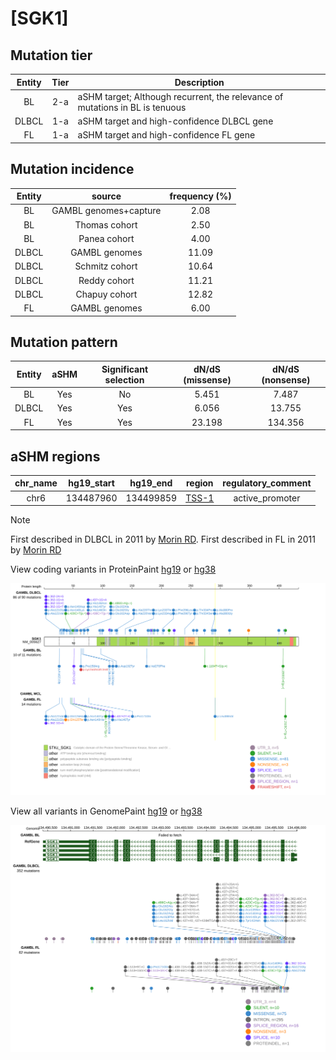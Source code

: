 # [SGK1]

## Mutation tier

|Entity|Tier|Description                           |
|:------:|:----:|--------------------------------------|
|BL    |2-a | aSHM target; Although recurrent, the relevance of mutations in BL is tenuous |
|DLBCL |1-a | aSHM target and high-confidence DLBCL gene            |
|FL    |1-a | aSHM target and high-confidence FL gene               |
## Mutation incidence

|Entity|source               |frequency (%)|
|:------:|:---------------------:|:-------------:|
|BL    |GAMBL genomes+capture| 2.08        |
|BL    |Thomas cohort        | 2.50        |
|BL    |Panea cohort         | 4.00        |
|DLBCL |GAMBL genomes        |11.09        |
|DLBCL |Schmitz cohort       |10.64        |
|DLBCL |Reddy cohort         |11.21        |
|DLBCL |Chapuy cohort        |12.82        |
|FL    |GAMBL genomes        | 6.00        |

## Mutation pattern

|Entity|aSHM|Significant selection|dN/dS (missense)|dN/dS (nonsense)|
|:------:|:----:|:---------------------:|:----------------:|:----------------:|
|BL    |Yes |No                   | 5.451          |  7.487         |
|DLBCL |Yes |Yes                  | 6.056          | 13.755         |
|FL    |Yes |Yes                  |23.198          |134.356         |

## aSHM regions

|chr_name|hg19_start|hg19_end |region                                                                                       |regulatory_comment|
|:--------:|:----------:|:---------:|:---------------------------------------------------------------------------------------------:|:------------------:|
|chr6    |134487960 |134499859|[TSS-1](https://genome.ucsc.edu/s/rdmorin/GAMBL%20hg19?position=chr6%3A134487960%2D134499859)|active_promoter   |

> [!NOTE]
> First described in DLBCL in 2011 by [Morin RD](https://pubmed.ncbi.nlm.nih.gov/21796119). First described in FL in 2011 by [Morin RD](https://pubmed.ncbi.nlm.nih.gov/21796119)


View coding variants in ProteinPaint [hg19](https://www.bcgsc.ca/downloads/morinlab/GAMBL/test/genes/SGK1_protein.html)  or [hg38](https://www.bcgsc.ca/downloads/morinlab/GAMBL/test/genes/SGK1_protein_hg38.html)

![image](images/proteinpaint/SGK1_NM_005627.svg)

View all variants in GenomePaint [hg19](https://www.bcgsc.ca/downloads/morinlab/GAMBL/test/genes/SGK1.html)  or [hg38](https://www.bcgsc.ca/downloads/morinlab/GAMBL/test/genes/SGK1_hg38.html)

![image](images/proteinpaint/SGK1.svg)
